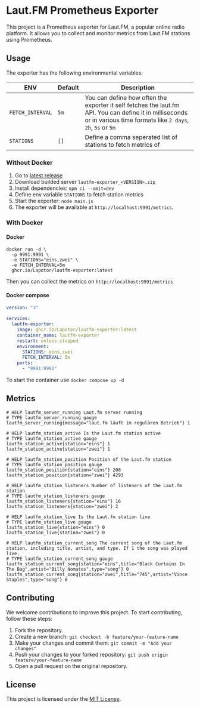 # Laut.FM Prometheus Exporter

This project is a Prometheus exporter for Laut.FM, a popular online radio platform. It allows you to collect and monitor metrics from Laut.FM stations using Prometheus.

## Usage

The exporter has the following environmental variables:

| ENV              | Default | Description                                                                                                                                                           |
| ---------------- | ------- | --------------------------------------------------------------------------------------------------------------------------------------------------------------------- |
| `FETCH_INTERVAL` | `5m`    | You can define how often the exporter it self fetches the laut.fm API. You can define it in milliseconds or in various time formats like `2 days`, `2h`, `5s` or `5m` |
| `STATIONS`       | `[]`    | Define a comma seperated list of stations to fetch metrics of                                                                                                         |

### Without Docker

1. Go to [latest release](https://github.com/Lapotor/lautfm-exporter/releases/latest)
2. Download builded server `lautfm-exporter_<VERSION>.zip`
3. Install dependencies: `npm ci --omit=dev`
4. Define env variable `STATIONS` to fetch station metrics
5. Start the exporter: `node main.js`
6. The exporter will be available at `http://localhost:9991/metrics`.

### With Docker

#### Docker

```
docker run -d \
  -p 9991:9991 \
  -e STATIONS="eins,zwei" \
  -e FETCH_INTERVAL=5m
  ghcr.io/Lapotor/lautfm-exporter:latest
```

Then you can collect the metrics on `http://localhost:9991/metrics`

#### Docker compose

```yaml
version: "3"

services:
  lautfm-exporter:
    image: ghcr.io/Lapotor/lautfm-exporter:latest
    container_name: lautfm-exporter
    restart: unless-stopped
    environment:
      STATIONS: eins,zwei
      FETCH_INTERVAL: 5m
    ports:
      - "9991:9991"
```

To start the container use `docker compose up -d`

## Metrics

```
# HELP lautfm_server_running Laut.fm server running
# TYPE lautfm_server_running gauge
lautfm_server_running{message="laut.fm läuft im regulären Betrieb"} 1

# HELP lautfm_station_active Is the Laut.fm station active
# TYPE lautfm_station_active gauge
lautfm_station_active{station="eins"} 1
lautfm_station_active{station="zwei"} 1

# HELP lautfm_station_position Position of the Laut.fm station
# TYPE lautfm_station_position gauge
lautfm_station_position{station="eins"} 208
lautfm_station_position{station="zwei"} 4293

# HELP lautfm_station_listeners Number of listeners of the Laut.fm station
# TYPE lautfm_station_listeners gauge
lautfm_station_listeners{station="eins"} 16
lautfm_station_listeners{station="zwei"} 2

# HELP lautfm_station_live Is the Laut.fm station live
# TYPE lautfm_station_live gauge
lautfm_station_live{station="eins"} 0
lautfm_station_live{station="zwei"} 0

# HELP lautfm_station_current_song The current song of the Laut.fm station, including title, artist, and type. If 1 the song was played live.
# TYPE lautfm_station_current_song gauge
lautfm_station_current_song{station="eins",title="Black Curtains In The Bag",artist="Billy Nomates",type="song"} 0
lautfm_station_current_song{station="zwei",title="745",artist="Vince Staples",type="song"} 0
```

## Contributing

We welcome contributions to improve this project. To start contributing, follow these steps:

1. Fork the repository.
2. Create a new branch: `git checkout -b feature/your-feature-name`
3. Make your changes and commit them: `git commit -m "Add your changes"`
4. Push your changes to your forked repository: `git push origin feature/your-feature-name`
5. Open a pull request on the original repository.

## License

This project is licensed under the [MIT License](LICENSE).

